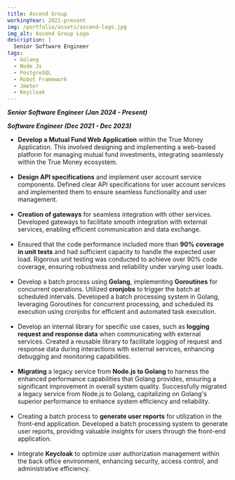 ```yaml
---
title: Ascend Group
workingYear: 2021-present
img: /portfolio/assets/ascend-logo.jpg
img_alt: Ascend Group Logo
description: |
  Senior Software Engineer
tags:
  - Golang
  - Node Js
  - PostgreSQL
  - Robot Framework
  - Jmeter
  - Keycloak
---
```


**_Senior Software Engineer (Jan 2024 - Present)_**

**_Software Engineer (Dec 2021 - Dec 2023)_**

- **Develop a Mutual Fund Web Application** within the True Money Application. This involved designing and implementing a web-based platform for managing mutual fund investments, integrating seamlessly within the True Money ecosystem.
  <br></br>
- **Design API specifications** and implement user account service components. Defined clear API specifications for user account services and implemented them to ensure seamless functionality and user management.
  <br></br>
- **Creation of gateways** for seamless integration with other services. Developed gateways to facilitate smooth integration with external services, enabling efficient communication and data exchange.
  <br></br>
- Ensured that the code performance included more than **90% coverage in unit tests** and had sufficient capacity to handle the expected user load. Rigorous unit testing was conducted to achieve over 90% code coverage, ensuring robustness and reliability under varying user loads.
  <br></br>
- Develop a batch process using **Golang**, implementing **Goroutines** for concurrent operations. Utilized **cronjobs** to trigger the batch at scheduled intervals. Developed a batch processing system in Golang, leveraging Goroutines for concurrent processing, and scheduled its execution using cronjobs for efficient and automated task execution.
  <br></br>
- Develop an internal library for specific use cases, such as **logging request and response data** when communicating with external services. Created a reusable library to facilitate logging of request and response data during interactions with external services, enhancing debugging and monitoring capabilities.
  <br></br>
- **Migrating** a legacy service from **Node.js to Golang** to harness the enhanced performance capabilities that Golang provides, ensuring a significant improvement in overall system quality. Successfully migrated a legacy service from Node.js to Golang, capitalizing on Golang's superior performance to enhance system efficiency and reliability.
  <br></br>
- Creating a batch process to **generate user reports** for utilization in the front-end application. Developed a batch processing system to generate user reports, providing valuable insights for users through the front-end application.
  <br></br>
- Integrate **Keycloak** to optimize user authorization management within the back office environment, enhancing security, access control, and administrative efficiency.
